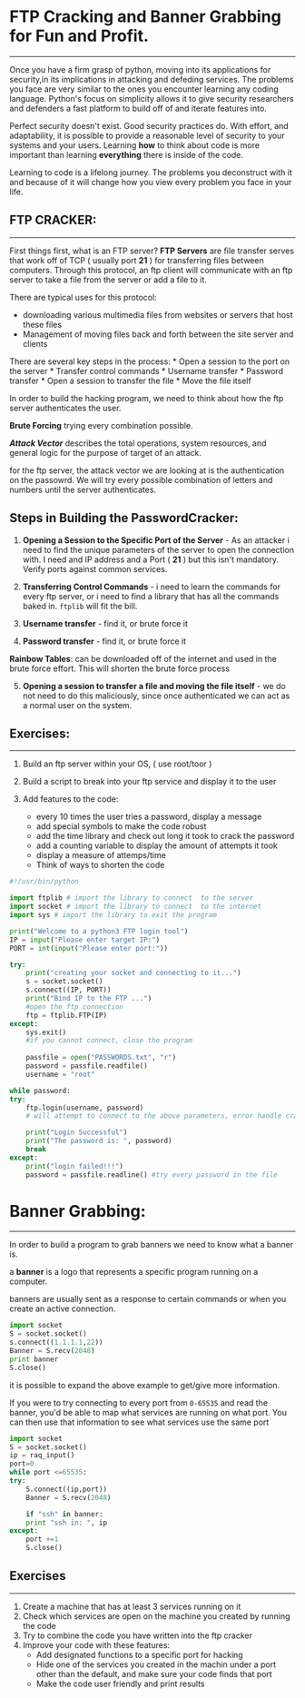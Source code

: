 # FTP Cracking and Banner Grabbing for Fun and Profit.
---
Once you have a firm grasp of python, moving into its applications for security,in its implications in attacking and defeding services. The problems you face are very similar to the ones you encounter learning any coding language. Python's focus on simplicity allows it to give security researchers and defenders a fast platform to build off of and iterate features into.

Perfect security doesn't exist. Good security practices do. With effort, and adaptability, it is possible to provide a reasonable level of security to your systems and your users. Learning **how** to think about code is more important than learning **everything** there is inside of the code. 

Learning to code is a lifelong journey. The problems you deconstruct with it and because of it will change how you view every problem you face in your life. 

## **FTP CRACKER**:
----
First things first, what is an FTP server?
**FTP Servers** are file transfer serves that work off of TCP ( usually port **21** ) for transferring files between computers. Through this protocol, an ftp client will communicate with an ftp server to take a file from the server or add a file to it. 

There are typical uses for this protocol:
* downloading various multimedia files from websites or servers that host these files
* Management of moving files back and forth between the site server and clients

There are several key steps in the process:
    * Open a session to the port on the server
    * Transfer control commands
    * Username transfer
    * Password transfer
    * Open a session to transfer the file
    * Move the file itself

In order to build the hacking program, we need to think about how the ftp server authenticates the user. 

**Brute Forcing** trying every combination possible.

_**Attack Vector**_ describes the total operations, system resources, and general logic for the purpose of target of an attack. 

for the ftp server, the attack vector we are looking at is the authentication on the passowrd. We will try every possible combination of letters and numbers until the server authenticates. 

## Steps in Building the PasswordCracker:
1. **Opening a Session to the Specific Port of the Server** - As an attacker i need to find the unique parameters of the server to open the connection with. I need and IP address and a Port ( **21** ) but this isn't mandatory. Verify ports against common services.

2. **Transferring Control Commands** - i need to learn the commands for every ftp server, or i need to find a library that has all the commands baked in. `ftplib` will fit the bill.

3. **Username transfer** - find it, or brute force it

4. **Password transfer** - find it, or brute force it

 **Rainbow Tables**: can be downloaded off of the internet and used in the brute force effort. This will shorten the brute force process

5. **Opening a session to transfer a file and moving the file itself** - we do not need to do this maliciously, since once authenticated we can act as a normal user on the system. 

## **Exercises**:
----
1. Build an ftp server within your OS, ( use root/toor )

2. Build a script to break into your ftp service and display it to the user

3. Add features to the code:
    * every 10 times the user tries a password, display a message
    * add special symbols to make the code robust
    * add the time library and check out long it took to crack the password 
    * add a counting variable to display the amount of attempts it took
    * display a measure of attemps/time
    * Think of ways to shorten the code

```python
#!/usr/bin/python 

import ftplib # import the library to connect  to the server
import socket # import the library to connect  to the internet
import sys # import the library to exit the program

print("Welcome to a python3 FTP login tool")
IP = input("Please enter target IP:")
PORT = int(input("Please enter port:"))

try:
    print("creating your socket and connecting to it...")
    s = socket.socket()
    s.connect((IP, PORT))
    print("Bind IP to the FTP ...")
    #open the ftp connection
    ftp = ftplib.FTP(IP)
except:
    sys.exit()
    #if you cannot connect, close the program
    
    passfile = open("PASSWORDS.txt", "r")
    password = passfile.readfile()
    username = "root"

while password:
try:
    ftp.login(username, password)
    # will attempt to connect to the above parameters, error handle crashing

    print("Login Successful")
    print("The password is: ", password)
    break
except: 
    print("login failed!!!")
    password = passfile.readline() #try every password in the file
```

# **Banner Grabbing**:
----
In order to build a program to grab banners we need to know what a banner is.

a **banner** is a logo that represents a specific program running on a computer. 

banners are usually sent as a response to certain commands or when you create an active connection. 

```python
import socket
S = socket.socket()
s.connect((1.1.1.1,22))
Banner = S.recv(2048)
print banner
S.close()
```

it is possible to expand the above example to get/give more information. 

If you were to try connecting to every port from `0-65535` and read the banner, you'd be able to map what services are running on what port. You can then use that information to see what services use the same port

```python
import socket
S = socket.socket()
ip = raq_input()
port=0
while port <=65535:
try:
    S.connect((ip,port))
    Banner = S.recv(2048)

    if "ssh" in banner:
    print "ssh in: ", ip
except: 
    port +=1
    S.close()
```

## **Exercises**
----
1. Create a machine that has at least 3 services running on it
2. Check which services are open on the machine you created by running the code
3. Try to combine the code you have written into the ftp cracker
4. Improve your code with these features:
    * Add designated functions to a specific port for hacking
    * Hide one of the services you created in the machin  under a port other than the default, and make sure your code finds that port
    * Make the code user friendly and print results

